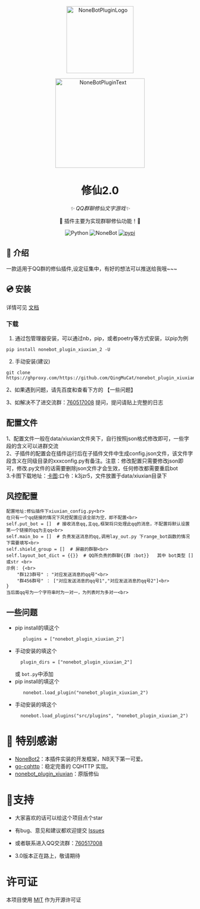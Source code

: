 <div align="center">
  <img src="https://s2.loli.net/2022/06/16/opBDE8Swad5rU3n.png" width="180" height="180" alt="NoneBotPluginLogo">
  <br>
  <p><img src="https://s2.loli.net/2022/06/16/xsVUGRrkbn1ljTD.png" width="240" alt="NoneBotPluginText"></p>
</div>

<div align="center">

# 修仙2.0

_✨ QQ群聊修仙文字游戏✨_

🧬 插件主要为实现群聊修仙功能！🎉 

<p align="center">
  <img src="https://img.shields.io/badge/python-3.8+-blue.svg" alt="Python">
  <img src="https://img.shields.io/badge/nonebot-2.0.0r4+-red.svg" alt="NoneBot">
  <a href="https://pypi.org/project/nonebot-plugin-xiuxian-2/">
      <img src="https://img.shields.io/pypi/v/nonebot-plugin-xiuxian-2.svg" alt="pypi">
  </a>
</p>
</div>

## 📖 介绍

一款适用于QQ群的修仙插件,设定征集中，有好的想法可以推送给我哦~~~


## 💿 安装

详情可见 [文档](https://xiuxian.netlify.app/)

### 下载

1. 通过包管理器安装，可以通过nb，pip，或者poetry等方式安装，以pip为例

```
pip install nonebot_plugin_xiuxian_2 -U
```

2. 手动安装(建议)

```
git clone https://ghproxy.com/https://github.com/QingMuCat/nonebot_plugin_xiuxian_2
```

2、如果遇到问题，请先百度和查看下方的 【一些问题】

3、如解决不了进交流群：[760517008](http://qm.qq.com/cgi-bin/qm/qr?_wv=1027&k=zIKrPPqNStgZnRtuLhiOv9woBQSMQurq&authKey=Nrqm0zDxYKP2Fon2MskbNRmZ588Rqm79lJvQyVYWtkh9vDFK1RGBK0UhqzehVyDw&noverify=0&group_code=760517008) 提问，提问请贴上完整的日志


## 配置文件
1、配置文件一般在data/xiuxian文件夹下，自行按照json格式修改即可，一些字段的含义可以进群交流<br>
2、子插件的配置会在插件运行后在子插件文件中生成config.json文件，该文件字段含义在同级目录的xxxconfig.py有备注。注意：修改配置只需要修改json即可，修改.py文件的话需要删除json文件才会生效，任何修改都需要重启bot<br>
3.卡图下载地址：[卡图](https://cowtransfer.com/s/82b90d2b879d43):口令：k3jzr5，文件放置于data/xiuxian目录下<br>

## 风控配置
```
配置地址:修仙插件下xiuxian_config.py<br>
在只有一个qq链接的情况下风控配置应该全部为空，即不配置<br>
self.put_bot = []  # 接收消息qq,主qq,框架将只处理此qq的消息，不配置将默认设置第一个链接的qq为主qq<br>
self.main_bo = []  # 负责发送消息的qq,调用lay_out.py 下range_bot函数的情况下需要填写<br>
self.shield_group = []  # 屏蔽的群聊<br>
self.layout_bot_dict = {{}}  # QQ所负责的群聊{{群 :bot}}   其中 bot类型 []或str <br>
示例： {<br>
    "群123群号" : "对应发送消息的qq号"<br>
    "群456群号" ： ["对应发送消息的qq号1","对应发送消息的qq号2"]<br>
}
当后面qq号为一个字符串时为一对一，为列表时为多对一<br>
```
## 一些问题

- pip install的填这个
  ```
     plugins = ["nonebot_plugin_xiuxian_2"]
  ```
- 手动安装的填这个
  ```
    plugin_dirs = ["nonebot_plugin_xiuxian_2"]
  ```
  或
    `bot.py`中添加
- pip install的填这个
  ```
     nonebot.load_plugin("nonebot_plugin_xiuxian_2")
  ```
- 手动安装的填这个
  ```
    nonebot.load_plugins("src/plugins", "nonebot_plugin_xiuxian_2")
  ```


# 🎉 特别感谢

- [NoneBot2](https://github.com/nonebot/nonebot2)：本插件实装的开发框架，NB天下第一可爱。
- [go-cqhttp](https://github.com/Mrs4s/go-cqhttp)：稳定完善的 CQHTTP 实现。
- [nonebot_plugin_xiuxian](https://github.com/s52047qwas/nonebot_plugin_xiuxian)：原版修仙


# 🎉支持

- 大家喜欢的话可以给这个项目点个star

- 有bug、意见和建议都欢迎提交 [Issues](https://github.com/QingMuCat/nonebot_plugin_xiuxian_2.0/issues) 
- 或者联系进入QQ交流群：[760517008](http://qm.qq.com/cgi-bin/qm/qr?_wv=1027&k=zIKrPPqNStgZnRtuLhiOv9woBQSMQurq&authKey=Nrqm0zDxYKP2Fon2MskbNRmZ588Rqm79lJvQyVYWtkh9vDFK1RGBK0UhqzehVyDw&noverify=0&group_code=760517008)
- 3.0版本正在路上，敬请期待

# 许可证
本项目使用 [MIT](https://choosealicense.com/licenses/mit/) 作为开源许可证
